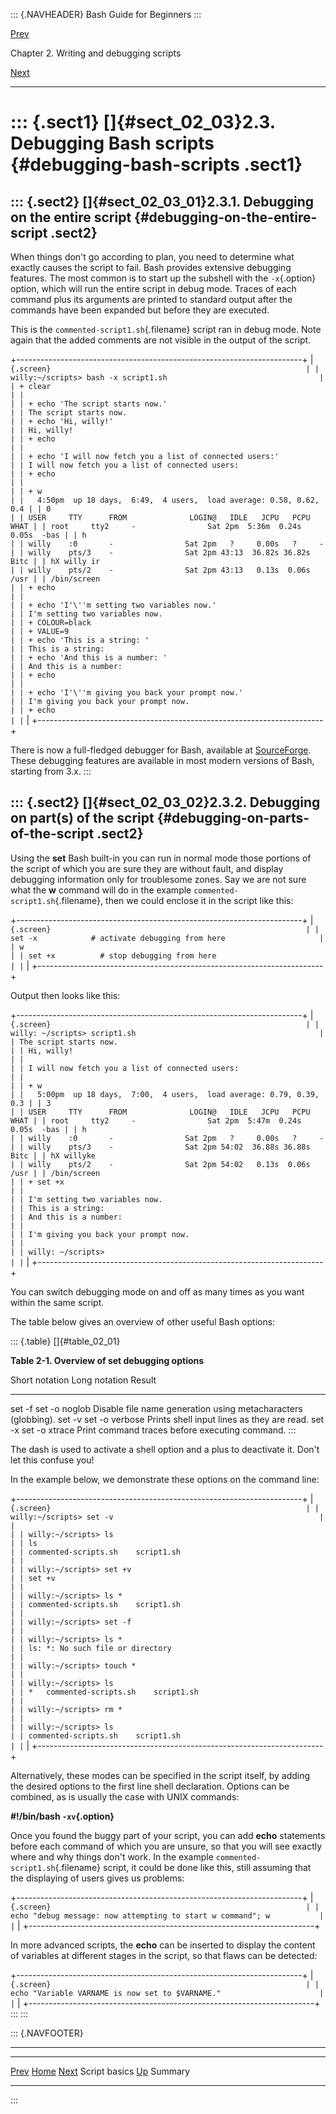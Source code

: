 ::: {.NAVHEADER}
Bash Guide for Beginners
:::

[Prev](sect_02_02.md)

Chapter 2. Writing and debugging scripts

[Next](sect_02_05.md)

------------------------------------------------------------------------

::: {.sect1}
[]{#sect_02_03}2.3. Debugging Bash scripts {#debugging-bash-scripts .sect1}
==========================================

::: {.sect2}
[]{#sect_02_03_01}2.3.1. Debugging on the entire script {#debugging-on-the-entire-script .sect2}
-------------------------------------------------------

When things don\'t go according to plan, you need to determine what
exactly causes the script to fail. Bash provides extensive debugging
features. The most common is to start up the subshell with the
`-x`{.option} option, which will run the entire script in debug mode.
Traces of each command plus its arguments are printed to standard output
after the commands have been expanded but before they are executed.

This is the `commented-script1.sh`{.filename} script ran in debug mode.
Note again that the added comments are not visible in the output of the
script.

+-----------------------------------------------------------------------+
| ``` {.screen}                                                         |
| willy:~/scripts> bash -x script1.sh                                  |
| + clear                                                               |
|                                                                       |
| + echo 'The script starts now.'                                       |
| The script starts now.                                                |
| + echo 'Hi, willy!'                                                   |
| Hi, willy!                                                            |
| + echo                                                                |
|                                                                       |
| + echo 'I will now fetch you a list of connected users:'              |
| I will now fetch you a list of connected users:                       |
| + echo                                                                |
|                                                                       |
| + w                                                                   |
|   4:50pm  up 18 days,  6:49,  4 users,  load average: 0.58, 0.62, 0.4 |
| 0                                                                     |
| USER     TTY      FROM              LOGIN@   IDLE   JCPU   PCPU  WHAT |
| root     tty2     -                Sat 2pm  5:36m  0.24s  0.05s  -bas |
| h                                                                     |
| willy    :0       -                Sat 2pm   ?     0.00s   ?     -    |
| willy    pts/3    -                Sat 2pm 43:13  36.82s 36.82s  Bitc |
| hX willy ir                                                           |
| willy    pts/2    -                Sat 2pm 43:13   0.13s  0.06s  /usr |
| /bin/screen                                                           |
| + echo                                                                |
|                                                                       |
| + echo 'I'\''m setting two variables now.'                            |
| I'm setting two variables now.                                        |
| + COLOUR=black                                                        |
| + VALUE=9                                                             |
| + echo 'This is a string: '                                           |
| This is a string:                                                     |
| + echo 'And this is a number: '                                       |
| And this is a number:                                                 |
| + echo                                                                |
|                                                                       |
| + echo 'I'\''m giving you back your prompt now.'                      |
| I'm giving you back your prompt now.                                  |
| + echo                                                                |
| ```                                                                   |
+-----------------------------------------------------------------------+

There is now a full-fledged debugger for Bash, available at
[SourceForge](http://bashdb.sourceforge.net). These debugging features
are available in most modern versions of Bash, starting from 3.x.
:::

::: {.sect2}
[]{#sect_02_03_02}2.3.2. Debugging on part(s) of the script {#debugging-on-parts-of-the-script .sect2}
-----------------------------------------------------------

Using the **set** Bash built-in you can run in normal mode those
portions of the script of which you are sure they are without fault, and
display debugging information only for troublesome zones. Say we are not
sure what the **w** command will do in the example
`commented-script1.sh`{.filename}, then we could enclose it in the
script like this:

+-----------------------------------------------------------------------+
| ``` {.screen}                                                         |
| set -x            # activate debugging from here                     |
| w                                                                     |
| set +x          # stop debugging from here                            |
| ```                                                                   |
+-----------------------------------------------------------------------+

Output then looks like this:

+-----------------------------------------------------------------------+
| ``` {.screen}                                                         |
| willy: ~/scripts> script1.sh                                         |
| The script starts now.                                                |
| Hi, willy!                                                            |
|                                                                       |
| I will now fetch you a list of connected users:                       |
|                                                                       |
| + w                                                                   |
|   5:00pm  up 18 days,  7:00,  4 users,  load average: 0.79, 0.39, 0.3 |
| 3                                                                     |
| USER     TTY      FROM              LOGIN@   IDLE   JCPU   PCPU  WHAT |
| root     tty2     -                Sat 2pm  5:47m  0.24s  0.05s  -bas |
| h                                                                     |
| willy    :0       -                Sat 2pm   ?     0.00s   ?     -    |
| willy    pts/3    -                Sat 2pm 54:02  36.88s 36.88s  Bitc |
| hX willyke                                                            |
| willy    pts/2    -                Sat 2pm 54:02   0.13s  0.06s  /usr |
| /bin/screen                                                           |
| + set +x                                                              |
|                                                                       |
| I'm setting two variables now.                                        |
| This is a string:                                                     |
| And this is a number:                                                 |
|                                                                       |
| I'm giving you back your prompt now.                                  |
|                                                                       |
| willy: ~/scripts>                                                     |
| ```                                                                   |
+-----------------------------------------------------------------------+

You can switch debugging mode on and off as many times as you want
within the same script.

The table below gives an overview of other useful Bash options:

::: {.table}
[]{#table_02_01}

**Table 2-1. Overview of set debugging options**

  Short notation   Long notation    Result
  ---------------- ---------------- ---------------------------------------------------------------
  set -f           set -o noglob    Disable file name generation using metacharacters (globbing).
  set -v           set -o verbose   Prints shell input lines as they are read.
  set -x           set -o xtrace    Print command traces before executing command.
:::

The dash is used to activate a shell option and a plus to deactivate it.
Don\'t let this confuse you!

In the example below, we demonstrate these options on the command line:

+-----------------------------------------------------------------------+
| ``` {.screen}                                                         |
| willy:~/scripts> set -v                                              |
|                                                                       |
| willy:~/scripts> ls                                                   |
| ls                                                                    |
| commented-scripts.sh    script1.sh                                    |
|                                                                       |
| willy:~/scripts> set +v                                               |
| set +v                                                                |
|                                                                       |
| willy:~/scripts> ls *                                                 |
| commented-scripts.sh    script1.sh                                    |
|                                                                       |
| willy:~/scripts> set -f                                               |
|                                                                       |
| willy:~/scripts> ls *                                                 |
| ls: *: No such file or directory                                      |
|                                                                       |
| willy:~/scripts> touch *                                              |
|                                                                       |
| willy:~/scripts> ls                                                   |
| *   commented-scripts.sh    script1.sh                                |
|                                                                       |
| willy:~/scripts> rm *                                                 |
|                                                                       |
| willy:~/scripts> ls                                                   |
| commented-scripts.sh    script1.sh                                    |
| ```                                                                   |
+-----------------------------------------------------------------------+

Alternatively, these modes can be specified in the script itself, by
adding the desired options to the first line shell declaration. Options
can be combined, as is usually the case with UNIX commands:

**\#!/bin/bash `-xv`{.option}**

Once you found the buggy part of your script, you can add **echo**
statements before each command of which you are unsure, so that you will
see exactly where and why things don\'t work. In the example
`commented-script1.sh`{.filename} script, it could be done like this,
still assuming that the displaying of users gives us problems:

+-----------------------------------------------------------------------+
| ``` {.screen}                                                         |
| echo "debug message: now attempting to start w command"; w           |
| ```                                                                   |
+-----------------------------------------------------------------------+

In more advanced scripts, the **echo** can be inserted to display the
content of variables at different stages in the script, so that flaws
can be detected:

+-----------------------------------------------------------------------+
| ``` {.screen}                                                         |
| echo "Variable VARNAME is now set to $VARNAME."                      |
| ```                                                                   |
+-----------------------------------------------------------------------+
:::
:::

::: {.NAVFOOTER}

------------------------------------------------------------------------

  ------------------------- -------------------- -------------------------
  [Prev](sect_02_02.md)    [Home](index.md)    [Next](sect_02_05.md)
  Script basics              [Up](chap_02.md)                    Summary
  ------------------------- -------------------- -------------------------
:::

